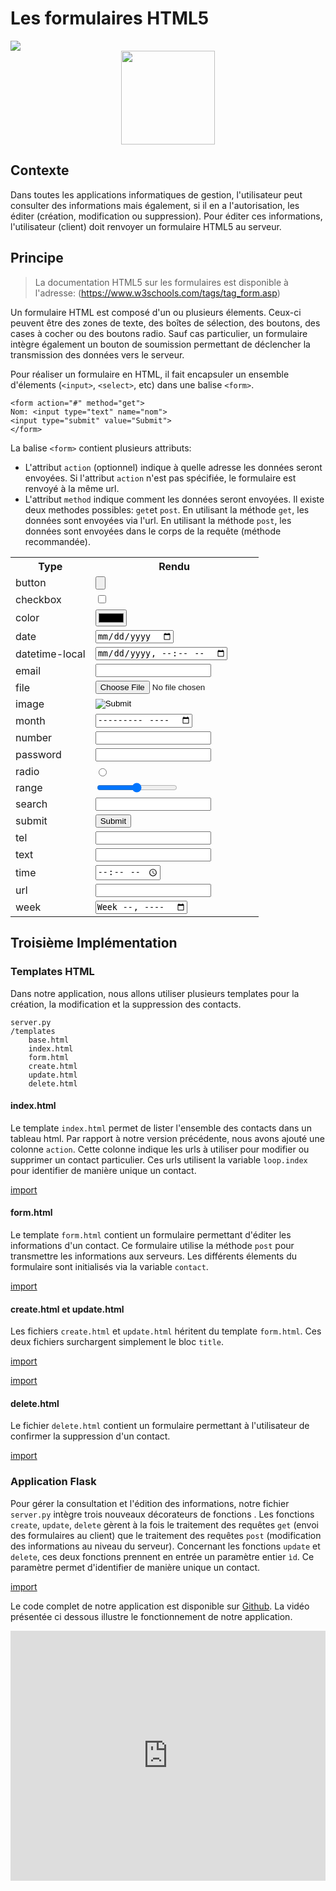 # Les formulaires HTML5

<div>
<img src="https://img.shields.io/badge/HTML-v5-brightgreen.svg"> 
</div>

<div style="text-align:center;">
<img src="https://upload.wikimedia.org/wikipedia/commons/thumb/6/61/HTML5_logo_and_wordmark.svg/512px-HTML5_logo_and_wordmark.svg.png" height="150" />
</div>

## Contexte

Dans toutes les applications informatiques de gestion, l'utilisateur peut consulter des informations mais également, si il en a l'autorisation, les éditer (création, modification ou suppression). Pour éditer ces informations, l'utilisateur (client) doit renvoyer un formulaire HTML5 au serveur.

## Principe

> La documentation HTML5 sur les formulaires est disponible à l'adresse: (https://www.w3schools.com/tags/tag_form.asp)

Un formulaire HTML est composé d'un ou plusieurs élements. Ceux-ci peuvent être des zones de texte, des boîtes de sélection, des boutons, des cases à cocher ou des boutons radio. Sauf cas particulier, un formulaire intègre également un bouton de soumission permettant de déclencher la transmission des données vers le serveur.

Pour réaliser un formulaire en HTML, il fait encapsuler un ensemble d'élements (`<input>`, `<select>`, etc) dans une balise `<form>`. 

```
<form action="#" method="get">
Nom: <input type="text" name="nom">
<input type="submit" value="Submit">
</form>
```

La balise `<form>` contient plusieurs attributs:
* L'attribut `action` (optionnel) indique à quelle adresse les données seront envoyées. Si l'attribut `action` n'est pas spécifiée, le formulaire est renvoyé à la même url.
* L'attribut `method` indique comment les données seront envoyées. Il existe deux methodes possibles: `get`et `post`. En utilisant la méthode `get`, les données sont envoyées via l'url. En utilisant la méthode `post`, les données sont envoyées dans le corps de la requête (méthode recommandée). 

<table>
    <tr>
        <th>Type</th>
        <th>Rendu</th>
    </tr>
    <tr><td>button</td><td><input type="button" /></td></tr>
    <tr><td>checkbox</td><td><input type="checkbox" /></td></tr>
    <tr><td>color</td><td><input type="color" /></td></tr>
    <tr><td>date</td><td><input type="date" /></td></tr>
    <tr><td>datetime-local</td><td><input type="datetime-local" /></td></tr>
    <tr><td>email</td><td><input type="email" /></td></tr>
    <tr><td>file</td><td><input type="file" /></td></tr>
    <tr><td>image</td><td><input type="image" /></td></tr>
    <tr><td>month</td><td><input type="month" /></td></tr>
    <tr><td>number</td><td><input type="number" /></td></tr>
    <tr><td>password</td><td><input type="password" /></td></tr>
    <tr><td>radio</td><td><input type="radio" /></td></tr>
    <tr><td>range</td><td><input type="range" /></td></tr>
    <tr><td>search</td><td><input type="search" /></td></tr>
    <tr><td>submit</td><td><input type="submit" /></td></tr>
    <tr><td>tel</td><td><input type="tel" /></td></tr>
    <tr><td>text</td><td><input type="text" /></td></tr>
    <tr><td>time</td><td><input type="time" /></td></tr>
    <tr><td>url</td><td><input type="url" /></td></tr>
    <tr><td>week</td><td><input type="week" /></td></tr>

</table>



## Troisième Implémentation

### Templates HTML

Dans notre application, nous allons utiliser plusieurs templates pour la création, la modification et la suppression des contacts. 

```
server.py
/templates
    base.html
    index.html
    form.html
    create.html
    update.html
    delete.html
```

#### index.html

Le template `index.html` permet de lister l'ensemble des contacts dans un tableau html. Par rapport à notre version précédente, nous avons ajouté une colonne `action`. Cette colonne indique les urls à utiliser pour modifier ou supprimer un contact particulier. Ces urls utilisent la variable `loop.index` pour identifier de manière unique un contact. 

[import](./src/src4/templates/index.html)

#### form.html

Le template `form.html` contient un formulaire permettant d'éditer les informations d'un contact. Ce formulaire utilise la méthode `post` pour transmettre les informations aux serveurs. Les différents élements du formulaire sont initialisés via la variable `contact`.

[import](./src/src4/templates/form.html)

#### create.html et update.html

Les fichiers `create.html` et `update.html` héritent du template `form.html`. Ces deux fichiers surchargent simplement le bloc `title`.

[import](./src/src4/templates/create.html)

[import](./src/src4/templates/update.html)

#### delete.html

Le fichier `delete.html` contient un formulaire permettant à l'utilisateur de confirmer la suppression d'un contact.

[import](./src/src4/templates/delete.html)

### Application Flask

Pour gérer la consultation et l'édition des informations, notre fichier `server.py` intègre trois nouveaux décorateurs de fonctions . Les fonctions `create`, `update`, `delete` gèrent à la fois le traitement des requêtes `get` (envoi des formulaires au client) que le traitement des requêtes `post` (modification des informations au niveau du serveur). Concernant les fonctions `update` et `delete`, ces deux fonctions prennent en entrée un paramètre entier `ìd`. Ce paramètre permet d'identifier de manière unique un contact.

[import](./src/src4/server.py)

Le code complet de notre application est disponible sur [Github](https://github.com/vincentchoqueuse/gitbook_flask/tree/master/src/src4). La vidéo présentée ci dessous illustre le fonctionnement de notre application.
 
<iframe width="100%" height="400" src="https://www.youtube.com/embed/CZIkn_bdoDg?rel=0" frameborder="0" allowfullscreen></iframe>

